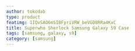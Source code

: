 ```yaml
---
author: tokodab
type: product
featimg: 1IQvSAO6mSIBFyriVRW_beVGD8RRa4KxC
title: Superwho Sherlock Samsung Galaxy S9 Case
tags: [samsung, galaxy, s9]
category: [samsung]
---
```

